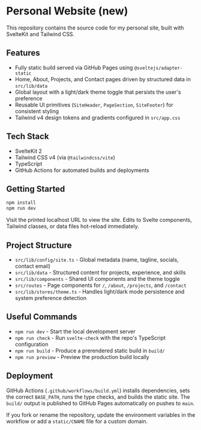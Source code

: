 # Personal Website (new)

This repository contains the source code for my personal site, built with SvelteKit and Tailwind CSS.

## Features

- Fully static build served via GitHub Pages using `@sveltejs/adapter-static`
- Home, About, Projects, and Contact pages driven by structured data in `src/lib/data`
- Global layout with a light/dark theme toggle that persists the user's preference
- Reusable UI primitives (`SiteHeader`, `PageSection`, `SiteFooter`) for consistent styling
- Tailwind v4 design tokens and gradients configured in `src/app.css`

## Tech Stack

- SvelteKit 2
- Tailwind CSS v4 (via `@tailwindcss/vite`)
- TypeScript
- GitHub Actions for automated builds and deployments

## Getting Started

```bash
npm install
npm run dev
```

Visit the printed localhost URL to view the site. Edits to Svelte components, Tailwind classes, or data files hot-reload immediately.

## Project Structure

- `src/lib/config/site.ts` - Global metadata (name, tagline, socials, contact email)
- `src/lib/data` - Structured content for projects, experience, and skills
- `src/lib/components` - Shared UI components and the theme toggle
- `src/routes` - Page components for `/`, `/about`, `/projects`, and `/contact`
- `src/lib/stores/theme.ts` - Handles light/dark mode persistence and system preference detection

## Useful Commands

- `npm run dev` - Start the local development server
- `npm run check` - Run `svelte-check` with the repo's TypeScript configuration
- `npm run build` - Produce a prerendered static build in `build/`
- `npm run preview` - Preview the production build locally

## Deployment

GitHub Actions (`.github/workflows/build.yml`) installs dependencies, sets the correct `BASE_PATH`, 
runs the type checks, 
and builds the static site. 
The `build/` output is published to GitHub Pages automatically on pushes to `main`.

If you fork or rename the repository, update the environment variables in the workflow or add a `static/CNAME` file for a custom domain.
